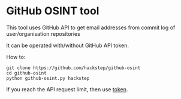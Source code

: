 # GitHub OSINT tool

This tool uses GitHub API to get email addresses from commit log of user/organisation repositories

It can be operated with/without GitHub API token.

How to:

```
git clone https://github.com/hackstep/github-osint
cd github-osint
python github-osint.py hackstep
```

If you reach the API request limit, then use [token](https://github.com/settings/tokens).
